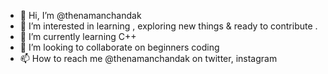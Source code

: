 - 👋 Hi, I’m @thenamanchandak
- 👀 I’m interested in learning , exploring new things & ready to contribute .
- 🌱 I’m currently learning C++
- 💞️ I’m looking to collaborate on beginners coding
- 📫 How to reach me @thenamanchandak on twitter, instagram

<!---
thenamanchandak/thenamanchandak is a ✨ special ✨ repository because its `README.md` (this file) appears on your GitHub profile.
You can click the Preview link to take a look at your changes.
--->

